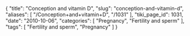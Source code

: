 {
    "title": "Conception and vitamin D",
    "slug": "conception-and-vitamin-d",
    "aliases": [
        "/Conception+and+vitamin+D",
        "/1031"
    ],
    "tiki_page_id": 1031,
    "date": "2010-10-06",
    "categories": [
        "Pregnancy",
        "Fertility and sperm"
    ],
    "tags": [
        "Fertility and sperm",
        "Pregnancy"
    ]
}
